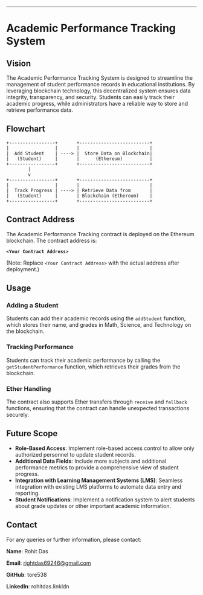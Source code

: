 

---

# Academic Performance Tracking System

## Vision
The Academic Performance Tracking System is designed to streamline the management of student performance records in educational institutions. By leveraging blockchain technology, this decentralized system ensures data integrity, transparency, and security. Students can easily track their academic progress, while administrators have a reliable way to store and retrieve performance data.

## Flowchart

```plaintext
+-----------------+       +--------------------------+
|                 |       |                          |
|  Add Student    | ----> |  Store Data on Blockchain|
|   (Student)     |       |      (Ethereum)          |
+-----------------+       +--------------------------+
        |
        v
+-----------------+       +--------------------------+
|                 |       |                          |
|  Track Progress | ----> | Retrieve Data from       |
|   (Student)     |       | Blockchain (Ethereum)    |
+-----------------+       +--------------------------+
```

## Contract Address
The Academic Performance Tracking contract is deployed on the Ethereum blockchain. The contract address is:

**`<Your Contract Address>`**

(Note: Replace `<Your Contract Address>` with the actual address after deployment.)

## Usage

### Adding a Student
Students can add their academic records using the `addStudent` function, which stores their name, and grades in Math, Science, and Technology on the blockchain.

### Tracking Performance
Students can track their academic performance by calling the `getStudentPerformance` function, which retrieves their grades from the blockchain.

### Ether Handling
The contract also supports Ether transfers through `receive` and `fallback` functions, ensuring that the contract can handle unexpected transactions securely.

## Future Scope
- **Role-Based Access**: Implement role-based access control to allow only authorized personnel to update student records.
- **Additional Data Fields**: Include more subjects and additional performance metrics to provide a comprehensive view of student progress.
- **Integration with Learning Management Systems (LMS)**: Seamless integration with existing LMS platforms to automate data entry and reporting.
- **Student Notifications**: Implement a notification system to alert students about grade updates or other important academic information.

## Contact
For any queries or further information, please contact:

**Name**: Rohit Das

**Email**: rightdas69246@gmail.com

**GitHub**: tore538

**LinkedIn**: rohitdas.linkldn

